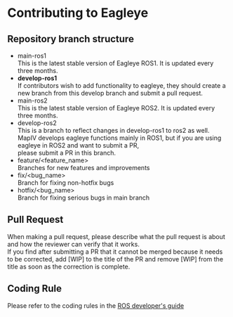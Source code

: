 # Contributing to Eagleye
## Repository branch structure
- main-ros1  
This is the latest stable version of Eagleye ROS1. It is updated every three months.
- **develop-ros1**  
If contributors wish to add functionality to eagleye, they should create a new branch from this develop branch and submit a pull request.
- main-ros2  
This is the latest stable version of Eagleye ROS2. It is updated every three months. 
- develop-ros2  
This is a branch to reflect changes in develop-ros1 to ros2 as well.  
MapIV develops eagleye functions mainly in ROS1, but if you are using eagleye in ROS2 and want to submit a PR,  
please submit a PR in this branch.
- feature/<feature_name>  
Branches for new features and improvements
- fix/<bug_name>  
Branch for fixing non-hotfix bugs
- hotfix/<bug_name>  
Branch for fixing serious bugs in main branch
## Pull Request
When making a pull request, please describe what the pull request is about and how the reviewer can verify that it works.  
If you find after submitting a PR that it cannot be merged because it needs to be corrected, add [WIP] to the title of the PR and remove [WIP] from the title as soon as the correction is complete.
## Coding Rule
Please refer to the coding rules in the [ROS developer's guide](http://wiki.ros.org/DevelopersGuide)